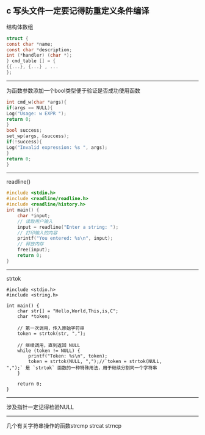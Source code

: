 c 写头文件一定要记得防重定义条件编译
---
 结构体数组
```C
struct {
const char *name;
const char *description;
int (*handler) (char *);
} cmd_table [] = {
{{...}, {...} , ...
};
```

---
为函数参数添加一个bool类型便于验证是否成功使用函数
```C
int cmd_w(char *args){
if(args == NULL){
Log("Usage: w EXPR ");
return 0;
}
bool success;
set_wp(args, &success);
if(!success){
Log("Invalid expression: %s ", args);
}
return 0;
}
```
---
readline()
```C
#include <stdio.h>
#include <readline/readline.h>
#include <readline/history.h>
int main() {
    char *input;
    // 读取用户输入
    input = readline("Enter a string: ");
    // 打印输入的内容
    printf("You entered: %s\n", input);
    // 释放内存
    free(input);
    return 0;
}
```
---
strtok
```
#include <stdio.h>
#include <string.h>

int main() {
    char str[] = "Hello,World,This,is,C";
    char *token;

    // 第一次调用，传入原始字符串
    token = strtok(str, ",");

    // 继续调用，直到返回 NULL
    while (token != NULL) {
        printf("Token: %s\n", token);
        token = strtok(NULL, ",");//`token = strtok(NULL, ",");` 是 `strtok` 函数的一种特殊用法，用于继续分割同一个字符串
    }

    return 0;
}
```
---
涉及指针一定记得检验NULL

---
几个有关字符串操作的函数strcmp strcat strncp

